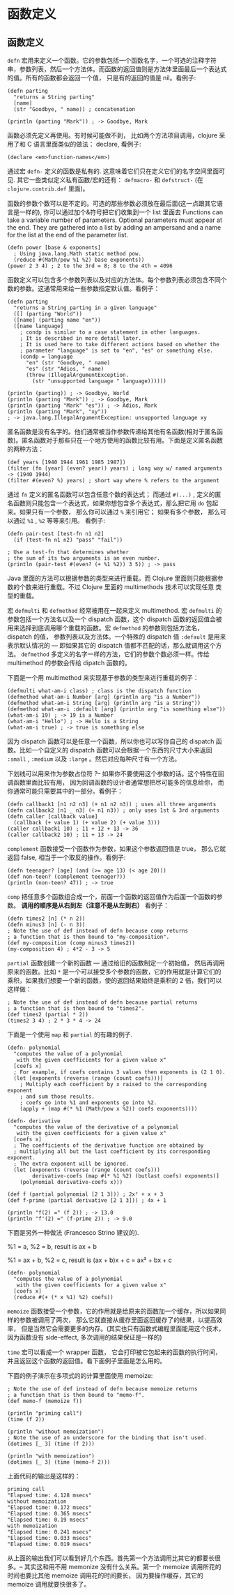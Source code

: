 # 函数定义

## 函数定义

`defn` 宏用来定义一个函数。它的参数包括一个函数名字，一个可选的注释字符串，参数列表，然后一个方法体。而函数的返回值则是方法体里面最后一个表达式的值。所有的函数都会返回一个值， 只是有的返回的值是 nil。看例子:

```
(defn parting
  "returns a String parting"
  [name]
  (str "Goodbye, " name)) ; concatenation

(println (parting "Mark")) ; -> Goodbye, Mark 
```

函数必须先定义再使用。有时候可能做不到， 比如两个方法项目调用，clojure 采用了和 C 语言里面类似的做法： declare, 看例子:

```
(declare <em>function-names</em>) 
```

通过宏 `defn-` 定义的函数是私有的. 这意味着它们只在定义它们的名字空间里面可见. 其它一些类似定义私有函数/宏的还有： `defmacro-` 和 `defstruct-` (在 `clojure.contrib.def` 里面)。

函数的参数个数可以是不定的。可选的那些参数必须放在最后面(这一点跟其它语言是一样的), 你可以通过加个&符号把它们收集到一个 list 里面去 Functions can take a variable number of parameters. Optional parameters must appear at the end. They are gathered into a list by adding an ampersand and a name for the list at the end of the parameter list.

```
(defn power [base & exponents]
  ; Using java.lang.Math static method pow.
  (reduce #(Math/pow %1 %2) base exponents))
(power 2 3 4) ; 2 to the 3rd = 8; 8 to the 4th = 4096 
```

函数定义可以包含多个参数列表以及对应的方法体。每个参数列表必须包含不同个数的参数。这通常用来给一些参数指定默认值。看例子：

```
(defn parting
  "returns a String parting in a given language"
  ([] (parting "World"))
  ([name] (parting name "en"))
  ([name language]
    ; condp is similar to a case statement in other languages.
    ; It is described in more detail later.
    ; It is used here to take different actions based on whether the
    ; parameter "language" is set to "en", "es" or something else.
    (condp = language
      "en" (str "Goodbye, " name)
      "es" (str "Adios, " name)
      (throw (IllegalArgumentException.
        (str "unsupported language " language))))))

(println (parting)) ; -> Goodbye, World
(println (parting "Mark")) ; -> Goodbye, Mark
(println (parting "Mark" "es")) ; -> Adios, Mark
(println (parting "Mark", "xy"))
; -> java.lang.IllegalArgumentException: unsupported language xy 
```

匿名函数是没有名字的。他们通常被当作参数传递给其他有名函数(相对于匿名函数)。匿名函数对于那些只在一个地方使用的函数比较有用。下面是定义匿名函数的两种方法：

```
(def years [1940 1944 1961 1985 1987])
(filter (fn [year] (even? year)) years) ; long way w/ named arguments -> (1940 1944)
(filter #(even? %) years) ; short way where % refers to the argument 
```

通过 `fn` 定义的匿名函数可以包含任意个数的表达式； 而通过 `#(...)` , 定义的匿名函数则只能包含一个表达式，如果你想包含多个表达式，那么把它用 `do` 包起来。如果只有一个参数， 那么你可以通过 `%` 来引用它； 如果有多个参数， 那么可以通过 `%1` , `%2` 等等来引用。 看例子:

```
(defn pair-test [test-fn n1 n2]
  (if (test-fn n1 n2) "pass" "fail"))

; Use a test-fn that determines whether
; the sum of its two arguments is an even number.
(println (pair-test #(even? (+ %1 %2)) 3 5)) ; -> pass 
```

Java 里面的方法可以根据参数的类型来进行重载。而 Clojure 里面则只能根据参数的个数来进行重载。不过 Clojure 里面的 multimethods 技术可以实现任意 类型的重载。

宏 `defmulti` 和 `defmethod` 经常被用在一起来定义 multimethod. 宏 `defmulti` 的参数包括一个方法名以及一个 dispatch 函数，这个 dispatch 函数的返回值会被用来选择到底调用哪个重载的函数。宏 `defmethod` 的参数则包括方法名，dispatch 的值， 参数列表以及方法体。一个特殊的 dispatch 值 `:default` 是用来表示默认情况的 — 即如果其它的 dispatch 值都不匹配的话，那么就调用这个方法。 `defmethod` 多定义的名字一样的方法，它们的参数个数必须一样。传给 multimethod 的参数会传给 dipatch 函数的。

下面是一个用 multimethod 来实现基于参数的类型来进行重载的例子：

```
(defmulti what-am-i class) ; class is the dispatch function
(defmethod what-am-i Number [arg] (println arg "is a Number"))
(defmethod what-am-i String [arg] (println arg "is a String"))
(defmethod what-am-i :default [arg] (println arg "is something else"))
(what-am-i 19) ; -> 19 is a Number
(what-am-i "Hello") ; -> Hello is a String
(what-am-i true) ; -> true is something else 
```

因为 dispatch 函数可以是任意一个函数，所以你也可以写你自己的 dispatch 函数。比如一个自定义的 dispatch 函数可以会根据一个东西的尺寸大小来返回 `:small` , `:medium` 以及 `:large` 。然后对应每种尺寸有一个方法。

下划线可以用来作为参数占位符 ?– 如果你不要使用这个参数的话。这个特性在回调函数里面比较有用， 因为回调函数的设计者通常想把尽可能多的信息给你， 而你通常可能只需要其中的一部分。看例子：

```
(defn callback1 [n1 n2 n3] (+ n1 n2 n3)) ; uses all three arguments
(defn callback2 [n1 _ n3] (+ n1 n3)) ; only uses 1st & 3rd arguments
(defn caller [callback value]
  (callback (+ value 1) (+ value 2) (+ value 3)))
(caller callback1 10) ; 11 + 12 + 13 -> 36
(caller callback2 10) ; 11 + 13 -> 24 
```

`complement` 函数接受一个函数作为参数，如果这个参数返回值是 true， 那么它就返回 false, 相当于一个取反的操作。看例子:

```
(defn teenager? [age] (and (>= age 13) (< age 20)))
(def non-teen? (complement teenager?))
(println (non-teen? 47)) ; -> true 
```

`comp` 把任意多个函数组合成一个，前面一个函数的返回值作为后面一个函数的参数。 **调用的顺序是从右到左（注意不是从左到右）** 看例子：

```
(defn times2 [n] (* n 2))
(defn minus3 [n] (- n 3))
; Note the use of def instead of defn because comp returns
; a function that is then bound to "my-composition".
(def my-composition (comp minus3 times2))
(my-composition 4) ; 4*2 - 3 -> 5 
```

`partial` 函数创建一个新的函数 — 通过给旧的函数制定一个初始值， 然后再调用原来的函数。比如 `*` 是一个可以接受多个参数的函数，它的作用就是计算它们的乘积，如果我们想要一个新的函数，使的返回结果始终是乘积的 2 倍，我们可以这样做：

```
; Note the use of def instead of defn because partial returns
; a function that is then bound to "times2".
(def times2 (partial * 2))
(times2 3 4) ; 2 * 3 * 4 -> 24 
```

下面是一个使用 `map` 和 `partial` 的有趣的例子.

```
(defn- polynomial
  "computes the value of a polynomial
   with the given coefficients for a given value x"
  [coefs x]
  ; For example, if coefs contains 3 values then exponents is (2 1 0).
  (let [exponents (reverse (range (count coefs)))]
    ; Multiply each coefficient by x raised to the corresponding exponent
    ; and sum those results.
    ; coefs go into %1 and exponents go into %2.
    (apply + (map #(* %1 (Math/pow x %2)) coefs exponents))))

(defn- derivative
  "computes the value of the derivative of a polynomial
   with the given coefficients for a given value x"
  [coefs x]
  ; The coefficients of the derivative function are obtained by
  ; multiplying all but the last coefficient by its corresponding exponent.
  ; The extra exponent will be ignored.
  (let [exponents (reverse (range (count coefs)))
        derivative-coefs (map #(* %1 %2) (butlast coefs) exponents)]
    (polynomial derivative-coefs x)))

(def f (partial polynomial [2 1 3])) ; 2x² + x + 3
(def f-prime (partial derivative [2 1 3])) ; 4x + 1

(println "f(2) =" (f 2)) ; -> 13.0
(println "f'(2) =" (f-prime 2)) ; -> 9.0 
```

下面是另外一种做法 (Francesco Strino 建议的).

%1 = a, %2 = b, result is ax + b

%1 = ax + b, %2 = c, result is (ax + b)x + c = ax² + bx + c

```
(defn- polynomial
  "computes the value of a polynomial
   with the given coefficients for a given value x"
  [coefs x]
  (reduce #(+ (* x %1) %2) coefs)) 
```

`memoize` 函数接受一个参数，它的作用就是给原来的函数加一个缓存，所以如果同样的参数被调用了两次， 那么它就直接从缓存里面返回缓存了的结果，以提高效率， 但是当然它会需要更多的内存。(其实也只有函数式编程里面能用这个技术， 因为函数没有 side-effect, 多次调用的结果保证是一样的)

`time` 宏可以看成一个 wrapper 函数， 它会打印被它包起来的函数的执行时间，并且返回这个函数的返回值。看下面例子里面是怎么用的。

下面的例子演示在多项式的的计算里面使用 memoize:

```
; Note the use of def instead of defn because memoize returns
; a function that is then bound to "memo-f".
(def memo-f (memoize f))

(println "priming call")
(time (f 2))

(println "without memoization")
; Note the use of an underscore for the binding that isn't used.
(dotimes [_ 3] (time (f 2)))

(println "with memoization")
(dotimes [_ 3] (time (memo-f 2))) 
```

上面代码的输出是这样的：

```
priming call
"Elapsed time: 4.128 msecs"
without memoization
"Elapsed time: 0.172 msecs"
"Elapsed time: 0.365 msecs"
"Elapsed time: 0.19 msecs"
with memoization
"Elapsed time: 0.241 msecs"
"Elapsed time: 0.033 msecs"
"Elapsed time: 0.019 msecs" 
```

从上面的输出我们可以看到好几个东西。首先第一个方法调用比其它的都要长很多。– 其实这和用不用 memonize 没有什么关系。第一个 memoize 调用所花的时间也要比其他 memoize 调用花的时间要长， 因为要操作缓存，其它的 memoize 调用就要快很多了。